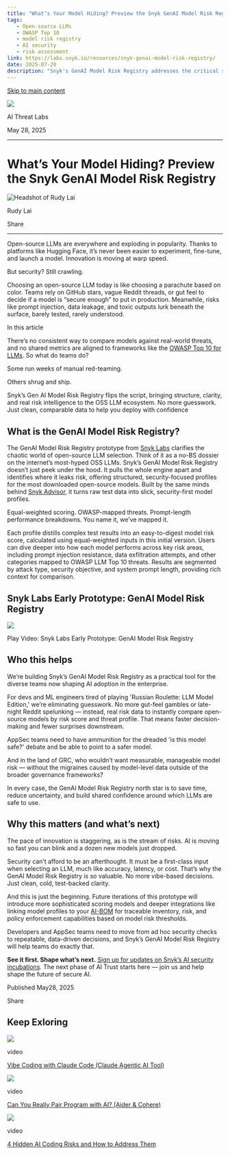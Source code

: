 ```yaml
---
title: "What’s Your Model Hiding? Preview the Snyk GenAI Model Risk Registry | Snyk Labs"
tags:
   - Open-source LLMs
   - OWASP Top 10
   - model risk registry
   - AI security
   - risk assessment
link: https://labs.snyk.io/resources/snyk-genai-model-risk-registry/
date: 2025-07-20
description: "Snyk's GenAI Model Risk Registry addresses the critical security gap in evaluating open-source LLMs. By providing structured profiles with OWASP-aligned metrics, it enables teams to assess risks such as prompt injection and data leakage systematically. The initial version utilizes equal-weighted risk scores to facilitate comparison, promoting informed decision-making over guesswork. Future updates are expected to enhance scoring models and integrate with AI Bill of Materials (AI-BOM) for comprehensive risk management. The registry positions security as a central factor in LLM selection, essential for developers and AppSec teams."
---
```


[Skip to main content](https://labs.snyk.io/resources/snyk-genai-model-risk-registry/#main-content)

![](https://labs.snyk.io/_next/image/?url=https%3A%2F%2Fres.cloudinary.com%2Fsnyk%2Fimage%2Fupload%2Fv1747851714%2FWhat_s_Your_Model_Hiding__Preview_the_Snyk_GenAI_Model_Risk_Registry_xjn5b9.png&w=2560&q=75)

AI Threat Labs

May 28, 2025

* * *

# What’s Your Model Hiding? Preview the Snyk GenAI Model Risk Registry

![Headshot of Rudy Lai](https://labs.snyk.io/_next/image/?url=https%3A%2F%2Fres.cloudinary.com%2Fsnyk%2Fimage%2Fupload%2Fv1747917784%2FRudy_Lai_xm7msh.png&w=48&q=75)

Rudy Lai

Share

* * *

Open-source LLMs are everywhere and exploding in popularity. Thanks to platforms like Hugging Face, it’s never been easier to experiment, fine-tune, and launch a model. Innovation is moving at warp speed.

But security? Still crawling.

Choosing an open-source LLM today is like choosing a parachute based on color. Teams rely on GitHub stars, vague Reddit threads, or gut feel to decide if a model is “secure enough” to put in production. Meanwhile, risks like prompt injection, data leakage, and toxic outputs lurk beneath the surface, barely tested, rarely understood.

In this article

There’s no consistent way to compare models against real-world threats, and no shared metrics are aligned to frameworks like the [OWASP Top 10 for LLMs](https://owasp.org/www-project-top-10-for-large-language-model-applications/). So what do teams do?

Some run weeks of manual red-teaming.

Others shrug and ship.

Snyk’s Gen AI Model Risk Registry flips the script, bringing structure, clarity, and real risk intelligence to the OSS LLM ecosystem. No more guesswork. Just clean, comparable data to help you deploy with confidence

## What is the GenAI Model Risk Registry?

The GenAI Model Risk Registry prototype from [Snyk Labs](https://labs.snyk.io/) clarifies the chaotic world of open-source LLM selection. Think of it as a no-BS dossier on the internet’s most-hyped OSS LLMs. Snyk’s GenAI Model Risk Registry doesn’t just peek under the hood. It pulls the whole engine apart and identifies where it leaks risk, offering structured, security-focused profiles for the most downloaded open-source models. Built by the same minds behind [Snyk Advisor](https://snyk.io/advisor/), it turns raw test data into slick, security-first model profiles.

Equal-weighted scoring. OWASP-mapped threats. Prompt-length performance breakdowns. You name it, we’ve mapped it.

Each profile distills complex test results into an easy-to-digest model risk score, calculated using equal-weighted inputs in this initial version. Users can dive deeper into how each model performs across key risk areas, including prompt injection resistance, data exfiltration attempts, and other categories mapped to OWASP LLM Top 10 threats. Results are segmented by attack type, security objective, and system prompt length, providing rich context for comparison.

## Snyk Labs Early Prototype: GenAI Model Risk Registry

![](https://labs.snyk.io/_next/image/?url=https%3A%2F%2Fimg.youtube.com%2Fvi%2FjN3ec1d8vfE%2Fsddefault.jpg&w=2560&q=75)

Play Video: Snyk Labs Early Prototype: GenAI Model Risk Registry

## Who this helps

We’re building Snyk’s GenAI Model Risk Registry as a practical tool for the diverse teams now shaping AI adoption in the enterprise.

For devs and ML engineers tired of playing 'Russian Roulette: LLM Model Edition,' we’re eliminating guesswork. No more gut-feel gambles or late-night Reddit spelunking — instead, real risk data to instantly compare open-source models by risk score and threat profile. That means faster decision-making and fewer surprises downstream.

AppSec teams need to have ammunition for the dreaded 'is this model safe?' debate and be able to point to a safer model.

And in the land of GRC, who wouldn’t want measurable, manageable model risk — without the migraines caused by model-level data outside of the broader governance frameworks?

In every case, the GenAI Model Risk Registry north star is to save time, reduce uncertainty, and build shared confidence around which LLMs are safe to use.

## Why this matters (and what’s next)

The pace of innovation is staggering, as is the stream of risks. AI is moving so fast you can blink and a dozen new models just dropped.

Security can’t afford to be an afterthought. It must be a first-class input when selecting an LLM, much like accuracy, latency, or cost. That’s why the GenAI Model Risk Registry is so valuable. No more vibe-based decisions. Just clean, cold, test-backed clarity.

And this is just the beginning. Future iterations of this prototype will introduce more sophisticated scoring models and deeper integrations like linking model profiles to your [AI-BOM](https://snyk.io/articles/ai-security/ai-bill-of-materials-aibom/) for traceable inventory, risk, and policy enforcement capabilities based on model risk thresholds.

Developers and AppSec teams need to move from ad hoc security checks to repeatable, data-driven decisions, and Snyk’s GenAI Model Risk Registry will help teams do exactly that.

**See it first. Shape what’s next.** [Sign up for updates on Snyk’s AI security incubations](https://labs.snyk.io/sign-up/). The next phase of AI Trust starts here — join us and help shape the future of secure AI.

Published May28, 2025

Share

## Keep Exloring

![](https://labs.snyk.io/_next/image/?url=https%3A%2F%2Fres.cloudinary.com%2Fsnyk%2Fimage%2Fupload%2Fv1748024030%2FVibe_Coding_with_Claude_Code_Claude_Agentic_AI_Tool_qex80v.png&w=2560&q=75)

video

[Vibe Coding with Claude Code (Claude Agentic AI Tool)](https://labs.snyk.io/resources/vibe-coding-with-claude-code-claude-agentic-ai-tool/)

![](https://labs.snyk.io/_next/image/?url=https%3A%2F%2Fres.cloudinary.com%2Fsnyk%2Fimage%2Fupload%2Fv1748023948%2FCan_You_Really_Pair_Program_with_AI__Aider_Cohere_bq8ibc.png&w=2560&q=75)

video

[Can You Really Pair Program with AI? (Aider & Cohere)](https://labs.snyk.io/resources/can-you-really-pair-program-with-ai-aider-and-cohere/)

![](https://labs.snyk.io/_next/image/?url=https%3A%2F%2Fres.cloudinary.com%2Fsnyk%2Fimage%2Fupload%2Fv1748023776%2F4_Hidden_AI_Coding_Risks_and_How_to_Address_Them_wcd8av.png&w=2560&q=75)

video

[4 Hidden AI Coding Risks and How to Address Them](https://labs.snyk.io/resources/4-hidden-ai-coding-risks-and-how-to-address-them/)
